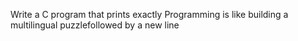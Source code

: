 Write a C program that prints exactly Programming is like building a multilingual puzzlefollowed by a new line
